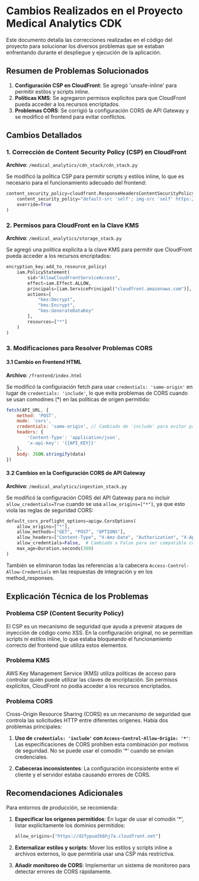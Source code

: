 # Cambios Realizados en el Proyecto Medical Analytics CDK

Este documento detalla las correcciones realizadas en el código del proyecto para solucionar los diversos problemas que se estaban enfrentando durante el despliegue y ejecución de la aplicación.

## Resumen de Problemas Solucionados

1. **Configuración CSP en CloudFront**: Se agregó 'unsafe-inline' para permitir estilos y scripts inline.
2. **Políticas KMS**: Se agregaron permisos explícitos para que CloudFront pueda acceder a los recursos encriptados.
3. **Problemas CORS**: Se corrigió la configuración CORS de API Gateway y se modificó el frontend para evitar conflictos.

## Cambios Detallados

### 1. Corrección de Content Security Policy (CSP) en CloudFront

**Archivo**: `/medical_analytics/cdn_stack/cdn_stack.py`

Se modificó la política CSP para permitir scripts y estilos inline, lo que es necesario para el funcionamiento adecuado del frontend:

```python
content_security_policy=cloudfront.ResponseHeadersContentSecurityPolicy(
    content_security_policy="default-src 'self'; img-src 'self' https://cdn-icons-png.flaticon.com; script-src 'self' 'unsafe-inline' https://cdn.jsdelivr.net; style-src 'self' 'unsafe-inline' https://cdn.jsdelivr.net;",
    override=True
)
```

### 2. Permisos para CloudFront en la Clave KMS

**Archivo**: `/medical_analytics/storage_stack.py`

Se agregó una política explícita a la clave KMS para permitir que CloudFront pueda acceder a los recursos encriptados:

```python
encryption_key.add_to_resource_policy(
    iam.PolicyStatement(
        sid="AllowCloudFrontServiceAccess",
        effect=iam.Effect.ALLOW,
        principals=[iam.ServicePrincipal("cloudfront.amazonaws.com")],
        actions=[
            "kms:Decrypt",
            "kms:Encrypt",
            "kms:GenerateDataKey"
        ],
        resources=["*"]
    )
)
```

### 3. Modificaciones para Resolver Problemas CORS

#### 3.1 Cambio en Frontend HTML

**Archivo**: `/frontend/index.html`

Se modificó la configuración fetch para usar `credentials: 'same-origin'` en lugar de `credentials: 'include'`, lo que evita problemas de CORS cuando se usan comodines (*) en las políticas de origen permitido:

```javascript
fetch(API_URL, {
    method: 'POST',
    mode: 'cors',
    credentials: 'same-origin', // Cambiado de 'include' para evitar problemas CORS
    headers: {
        'Content-Type': 'application/json',
        'x-api-key': '{{API_KEY}}'
    },
    body: JSON.stringify(data)
})
```

#### 3.2 Cambios en la Configuración CORS de API Gateway

**Archivo**: `/medical_analytics/ingestion_stack.py`

Se modificó la configuración CORS del API Gateway para no incluir `allow_credentials=True` cuando se usa `allow_origins=["*"]`, ya que esto viola las reglas de seguridad CORS:

```python
default_cors_preflight_options=apigw.CorsOptions(
    allow_origins=["*"],
    allow_methods=["GET", "POST", "OPTIONS"],
    allow_headers=["Content-Type", "X-Amz-Date", "Authorization", "X-Api-Key", "Origin", "Accept"],
    allow_credentials=False,  # Cambiado a False para ser compatible con allow_origins=["*"]
    max_age=Duration.seconds(300)
)
```

También se eliminaron todas las referencias a la cabecera `Access-Control-Allow-Credentials` en las respuestas de integración y en los method_responses.

## Explicación Técnica de los Problemas

### Problema CSP (Content Security Policy)

El CSP es un mecanismo de seguridad que ayuda a prevenir ataques de inyección de código como XSS. En la configuración original, no se permitían scripts ni estilos inline, lo que estaba bloqueando el funcionamiento correcto del frontend que utiliza estos elementos.

### Problema KMS

AWS Key Management Service (KMS) utiliza políticas de acceso para controlar quién puede utilizar las claves de encriptación. Sin permisos explícitos, CloudFront no podía acceder a los recursos encriptados.

### Problema CORS

Cross-Origin Resource Sharing (CORS) es un mecanismo de seguridad que controla las solicitudes HTTP entre diferentes orígenes. Había dos problemas principales:

1. **Uso de `credentials: 'include'` con `Access-Control-Allow-Origin: '*'`**: Las especificaciones de CORS prohíben esta combinación por motivos de seguridad. No se puede usar el comodín '*' cuando se envían credenciales.

2. **Cabeceras inconsistentes**: La configuración inconsistente entre el cliente y el servidor estaba causando errores de CORS.

## Recomendaciones Adicionales

Para entornos de producción, se recomienda:

1. **Especificar los orígenes permitidos**: En lugar de usar el comodín '*', listar explícitamente los dominios permitidos:
   ```python
   allow_origins=["https://d2fypua5bbhj7a.cloudfront.net"]
   ```

2. **Externalizar estilos y scripts**: Mover los estilos y scripts inline a archivos externos, lo que permitiría usar una CSP más restrictiva.

3. **Añadir monitoreo de CORS**: Implementar un sistema de monitoreo para detectar errores de CORS rápidamente.
